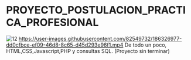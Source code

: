 # PROYECTO_POSTULACION_PRACTICA_PROFESIONAL
![12](https://user-images.githubusercontent.com/82549732/186312493-4810d51e-1c64-450d-b1e7-c07bd3871cc4.png)
https://user-images.githubusercontent.com/82549732/186326977-dd0cfbce-ef09-46d8-8c65-d45d293e96f1.mp4
De todo un poco, HTML,CSS,Javascript,PHP y consultas SQL. (Proyecto sin terminar)




